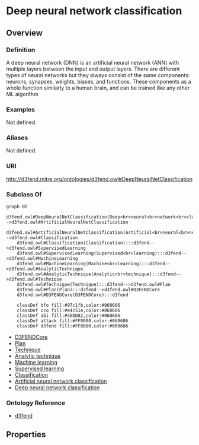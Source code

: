 # Deep neural network classification

## Overview

### Definition
A deep neural network (DNN) is an artificial neural network (ANN) with multiple layers between the input and output layers. There are different types of neural networks but they always consist of the same components: neurons, synapses, weights, biases, and functions. These components as a whole function similarly to a human brain, and can be trained like any other ML algorithm

### Examples
Not defined.

### Aliases
Not defined.

### URI
http://d3fend.mitre.org/ontologies/d3fend.owl#DeepNeuralNetClassification

### Subclass Of
```mermaid
graph BT
    d3fend.owl#DeepNeuralNetClassification(Deep<br>neural<br>network<br>classification):::d3fend-->d3fend.owl#ArtificialNeuralNetClassification
    d3fend.owl#ArtificialNeuralNetClassification(Artificial<br>neural<br>network<br>classification):::d3fend-->d3fend.owl#Classification
    d3fend.owl#Classification(Classification):::d3fend-->d3fend.owl#SupervisedLearning
    d3fend.owl#SupervisedLearning(Supervised<br>learning):::d3fend-->d3fend.owl#MachineLearning
    d3fend.owl#MachineLearning(Machine<br>learning):::d3fend-->d3fend.owl#AnalyticTechnique
    d3fend.owl#AnalyticTechnique(Analytic<br>technique):::d3fend-->d3fend.owl#Technique
    d3fend.owl#Technique(Technique):::d3fend-->d3fend.owl#Plan
    d3fend.owl#Plan(Plan):::d3fend-->d3fend.owl#D3FENDCore
    d3fend.owl#D3FENDCore(D3FENDCore):::d3fend
    
    classDef bfo fill:#97c1fb,color:#060606
    classDef cco fill:#e4c51e,color:#060606
    classDef abi fill:#48DD82,color:#060606
    classDef attack fill:#FF0000,color:#060606
    classDef d3fend fill:#FF0000,color:#060606
```

- [D3FENDCore](/docs/ontology/reference/model/D3FENDCore/D3FENDCore.md)
- [Plan](/docs/ontology/reference/model/D3FENDCore/Plan/Plan.md)
- [Technique](/docs/ontology/reference/model/D3FENDCore/Plan/Technique/Technique.md)
- [Analytic technique](/docs/ontology/reference/model/D3FENDCore/Plan/Technique/Analytic%20technique/Analytic%20technique.md)
- [Machine learning](/docs/ontology/reference/model/D3FENDCore/Plan/Technique/Analytic%20technique/Machine%20learning/Machine%20learning.md)
- [Supervised learning](/docs/ontology/reference/model/D3FENDCore/Plan/Technique/Analytic%20technique/Machine%20learning/Supervised%20learning/Supervised%20learning.md)
- [Classification](/docs/ontology/reference/model/D3FENDCore/Plan/Technique/Analytic%20technique/Machine%20learning/Supervised%20learning/Classification/Classification.md)
- [Artificial neural network classification](/docs/ontology/reference/model/D3FENDCore/Plan/Technique/Analytic%20technique/Machine%20learning/Supervised%20learning/Classification/Artificial%20neural%20network%20classification/Artificial%20neural%20network%20classification.md)
- [Deep neural network classification](/docs/ontology/reference/model/D3FENDCore/Plan/Technique/Analytic%20technique/Machine%20learning/Supervised%20learning/Classification/Artificial%20neural%20network%20classification/Deep%20neural%20network%20classification/Deep%20neural%20network%20classification.md)


### Ontology Reference
- [d3fend](http://d3fend.mitre.org/ontologies/d3fend.owl#)

## Properties
